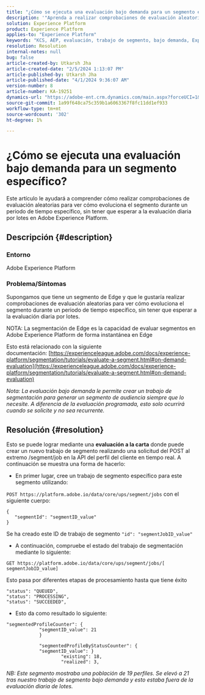 ```yaml
---
title: "¿Cómo se ejecuta una evaluación bajo demanda para un segmento específico?"
description: '"Aprenda a realizar comprobaciones de evaluación aleatorias para ver la evolución del segmento durante un periodo de tiempo específico en Adobe Experience Platform".'
solution: Experience Platform
product: Experience Platform
applies-to: "Experience Platform"
keywords: "KCS, AEP, evaluación, trabajo de segmento, bajo demanda, Experience Platform"
resolution: Resolution
internal-notes: null
bug: false
article-created-by: Utkarsh Jha
article-created-date: "2/5/2024 1:13:07 PM"
article-published-by: Utkarsh Jha
article-published-date: "4/1/2024 9:36:07 AM"
version-number: 8
article-number: KA-19251
dynamics-url: "https://adobe-ent.crm.dynamics.com/main.aspx?forceUCI=1&pagetype=entityrecord&etn=knowledgearticle&id=4ad2f546-28c4-ee11-9079-6045bd006b25"
source-git-commit: 1a99f648ca75c359b1a6063367f8fc11dd1ef933
workflow-type: tm+mt
source-wordcount: '302'
ht-degree: 1%

---
```


# ¿Cómo se ejecuta una evaluación bajo demanda para un segmento específico?


Este artículo le ayudará a comprender cómo realizar comprobaciones de evaluación aleatorias para ver cómo evoluciona el segmento durante un periodo de tiempo específico, sin tener que esperar a la evaluación diaria por lotes en Adobe Experience Platform.

## Descripción {#description}


### Entorno

Adobe Experience Platform

### Problema/Síntomas

Supongamos que tiene un segmento de Edge y que le gustaría realizar comprobaciones de evaluación aleatorias para ver cómo evoluciona el segmento durante un periodo de tiempo específico, sin tener que esperar a la evaluación diaria por lotes.

NOTA: La segmentación de Edge es la capacidad de evaluar segmentos en Adobe Experience Platform de forma instantánea en Edge

Esto está relacionado con la siguiente documentación: [https://experienceleague.adobe.com/docs/experience-platform/segmentation/tutorials/evaluate-a-segment.html#on-demand-evaluation](https://experienceleague.adobe.com/docs/experience-platform/segmentation/tutorials/evaluate-a-segment.html#on-demand-evaluation)

*Nota: La evaluación bajo demanda le permite crear un trabajo de segmentación para generar un segmento de audiencia siempre que lo necesite. A diferencia de la evaluación programada, esto solo ocurrirá cuando se solicite y no sea recurrente.*


## Resolución {#resolution}


Esto se puede lograr mediante una <b>evaluación a la carta</b> donde puede crear un nuevo trabajo de segmento realizando una solicitud del POST al extremo /segment/job en la API del perfil del cliente en tiempo real. A continuación se muestra una forma de hacerlo:

- En primer lugar, cree un trabajo de segmento específico para este segmento utilizando:


`POST https://platform.adobe.io/data/core/ups/segment/jobs` con el siguiente cuerpo:


```
{
   "segmentId": "segmentID_value"
}
```


Se ha creado este ID de trabajo de segmento `"id": "segmentJobID_value"`

- A continuación, compruebe el estado del trabajo de segmentación mediante lo siguiente:


`GET https://platform.adobe.io/data/core/ups/segment/jobs/[ segmentJobID_value]`

Esto pasa por diferentes etapas de procesamiento hasta que tiene éxito




```
"status": "QUEUED",
"status": "PROCESSING",
"status": "SUCCEEDED",
```




- Esto da como resultado lo siguiente:





```
"segmentedProfileCounter": {
            "segmentID_value": 21
            }

            "segmentedProfileByStatusCounter": {
            "segmentID_value": }
                    "existing": 18,
                    "realized": 3,
```




*NB: Este segmento mostraba una población de 19 perfiles. Se elevó a 21 tras nuestro trabajo de segmento bajo demanda y esto estaba fuera de la evaluación diaria de lotes.*
